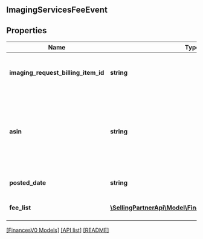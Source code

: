 ## ImagingServicesFeeEvent

## Properties

Name | Type | Description | Notes
------------ | ------------- | ------------- | -------------
**imaging_request_billing_item_id** | **string** | The identifier for the imaging services request. | [optional]
**asin** | **string** | The Amazon Standard Identification Number (ASIN) of the item for which the imaging service was requested. | [optional]
**posted_date** | **string** | A date string in ISO 8601 format. | [optional]
**fee_list** | [**\SellingPartnerApi\Model\FinancesV0\FeeComponent[]**](FeeComponent.md) | A list of fee component information. | [optional]

[[FinancesV0 Models]](../) [[API list]](../../Api) [[README]](../../../README.md)
